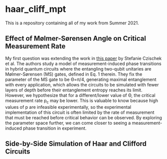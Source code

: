 # haar_cliff_mpt

This is a repository containing all of my work from Summer 2021.

## Effect of Mølmer-Sørensen Angle on Critical Measurement Rate

My first question was extending the work in [this paper](https://arxiv.org/abs/2106.03769) by Stefanie Czischek et al.  The authors study a model of measurement-induced phase transitions in hybrid quantum circuits where the entangling two-qubit unitaries are Mølmer-Sørensen (MS) gates, defined in Eq. 1 therein.  They fix the parameter of the MS gate to be &Theta;=&pi;/4, generating maximal entanglement with every application, which allows the circuits to be simulated with fewer layers of depth before their entanglement entropy reaches its limit.  However, we hypothesize that for a different/lower value of &Theta;, the critical measurement rate p<sub>c</sub> may be lower.  This is valuable to know because high values of p are infeasible experimentally, so the experimental implementation of this circuit is often limited by the rate of measurement that must be reached before critical behavior can be observed.  By exploring the parameter space further, we can come closer to seeing a measurement-induced phase transition in experiment.

## Side-by-Side Simulation of Haar and Clifford Circuits

